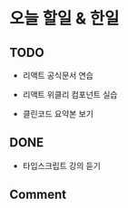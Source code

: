 # 오늘 할일 & 한일

## TODO

- 리액트 공식문서 연습

- 리액트 위클리 컴포넌트 실습

- 클린코드 요약본 보기

## DONE

- 타입스크립트 강의 듣기

## Comment
